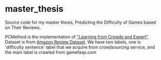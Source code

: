# master_thesis
Source code for my master thesis, Predicting the Difficulty of Games based on Their Reviews.

PCMethod is the implementation of ["Learning from Crowds and Expert"](https://www.aaai.org/ocs/index.php/WS/AAAIW12/paper/viewFile/5257/5610).
Dataset is from [Amazon Review Dataset](http://jmcauley.ucsd.edu/data/amazon/). We have two labels, one is 'difficulty sentence' label that we acquire from crowdsourcing service, and the main label is crawled from gamefaqs.com
